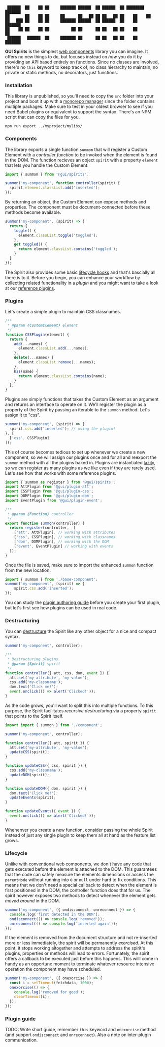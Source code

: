 ```console
 ██████  ██    ██ ██     ███████ ██████  ██ ██████  ██ ████████ ███████ 
██       ██    ██ ██     ██      ██   ██ ██ ██   ██ ██    ██    ██      
██   ███ ██    ██ ██     ███████ ██████  ██ ██████  ██    ██    ███████ 
██    ██ ██    ██ ██          ██ ██      ██ ██   ██ ██    ██         ██ 
 ██████   ██████  ██     ███████ ██      ██ ██   ██ ██    ██    ███████ 
```                                                                     
                                                                        
**GUI Spirits** is the simplest [web components](https://developer.mozilla.org/en-US/docs/Web/Web_Components) library you can imagine. It offers no new things to do, but focuses instead on *how* you do it by providing an API based entirely on functions. Since no classes are involved, there's no `this` keyword to keep track of, no class hierarchy to maintain, no private or static methods, no decorators, just functions.

### Installation
This library is unpublished, so you'll need to copy the `src` folder into your project and boot it up with a [monorepo manager](https://blog.bitsrc.io/11-tools-to-build-a-monorepo-in-2021-7ce904821cc2) since the folder contains multiple packages. Make sure to test in your oldest browser to see if you need Babel plugins or equivalent to support the syntax. There's an NPM script that can copy the files for you.

```console
npm run export ../myproject/mylibs/
```

### Components
The library exports a single function `summon` that will register a Custom Element with a *controller function* to be invoked when the element is found in the DOM. The function recieves an object `spirit` with a property `element` that lets you handle the Custom Element.


```js
import { summon } from '@gui/spirits';

summon('my-component', function controller(spirit) {
  spirit.element.classList.add('inserted');
});
```

By returning an object, the Custom Element can expose methods and properties. The component must be document-connected before these methods become available.


```js
summon('my-component', (spirit) => {
  return {
    toggle() {
      element.classList.toggle('toggled');
    },
    get toggled() {
      return element.classList.contains('toggled');
    }
  }
});
```

The Spirit also provides some basic [lifecycle hooks](#lifecycle) and that's bascially all there is to it. Before you begin, you can enhance your workflow by collecting related functionality in a *plugin* and you might want to take a look at our [reference plugins](WIKI).


### Plugins

Let's create a simple plugin to maintain CSS classnames. 

```js
/**
 * @param {CustomElement} element
 */
function CSSPlugin(element) {
  return {
    add(...names) {
      element.classList.add(...names);
    },
    delete(...names) {
      element.classList.remove(...names);
    },
    has(name) {
      return element.classList.contains(name);
    }
  };
}
```

Plugins are simply functions that takes the Custom Element as an argument and returns an interface to operate on it. We'll register the plugin as a property of the Spirit by passing an iterable to the `summon` method. Let's assign it to "css".


```js
summon('my-component', (spirit) => {
  spirit.css.add('inserted'); // using the plugin!
}, [
  ['css', CSSPlugin]
]);
```

This of course becomes tedious to set up whenever we create a new component, so we will assign our plugins once and for all and reexport the `summon` method with all the plugins baked in. Plugins are instantiated [lazily](https://en.wikipedia.org/wiki/Lazy_initialization), so we can register as many plugins as we like even if they are rarely used. Let's see how that works with some reference plugins.


```js
import { summon as register } from '@gui/spirits';
import AttPlugin from '@gui/plugin-att';
import CSSPlugin from '@gui/plugin-css';
import DOMPlugin from '@gui/plugin-dom';
import EventPlugin from '@gui/plugin-event';

/**
 * @param {Function} controller
 */
export function summon(controller) {
  return register(controller,  [
    ['att', AttPlugin], // working with attributes
    ['css', CSSPlugin], // working with classnames
    ['dom', DOMPlugin], // working with the DOM
    ['event', EventPlugin] // working with events
  ]);
}
```

Once the file is saved, make sure to import the enhanced `summon` function from the new location.

```js
import { summon } from './base-component';
summon('my-component', (spirit) => {
    spirit.css.add('inserted');
});
```

You can study the [plugin authoring guide](LINK!) before you create your first plugin, but let's first see how plugins can be used in real code.


### Destructuring

You can [destructure](https://www.javascripttutorial.net/es6/javascript-object-destructuring/) the Spirit like any other object for a nice and compact syntax.

```js
summon('my-component', controller);

/**
 * Destructuring plugins.
 * @param {Spirit} spirit
 */
function controller({ att, css, dom, event }) {
  att.set('my-attribute', 'my-value');
  css.add('my-classname');
  dom.text('Click me!');
  event.onclick(() => alert('Clicked!'));
}
```

As the code grows, you'll want to split this into multiple functions. To this purpose, the Spirit facilitates *recursive destructuring* via a property `spirit` that points to the Spirit itself. 

```js
import import { summon } from './component';

summon('my-component', controller);

function controller({ att, spirit }) {
  att.set('my-attribute', 'my-value');
  updateCSS(spirit);
}

function updateCSS({ css, spirit }) {
  css.add('my-classname');
  updateDOM(spirit);
}

function updateDOM({ dom, spirit }) {
  dom.text('Click me!');
  updateEvents(spirit);
}

function updateEvents({ event }) {
  event.onclick(() => alert('Clicked!'));
}

```

Whenenver you create a new function, consider passing the whole Spirit instead of just any single plugin to keep them all at hand as the feature list grows.


### Lifecycle
 
Unlike with conventional web components, we don't have any code that gets executed before the element is attached to the DOM. This guarantees that the code can safely measure the elements dimensions or access the `parentNode` without running into `0` or `null` under hard to fix conditions. This means that we don't need a special callback to detect when the element is first positioned in the DOM, the controller function does that for us. The spirit however exposes two methods to detect whenever the element gets *moved around* in the DOM.


```js
summon('my-component', ({ ondisconnect, onreconnect }) => {
  console.log('first detected in the DOM');
  ondisconnect(() => console.log('removed'));
  onreconnect(() => console.log('inserted again'));
});
```

If the element is removed from the document structure and not re-inserted more or less immediately, the spirit will be permanently *exorcised*. At this point, it stops working altogether and attempts to address the spirit's plugins, properties or methods will lead to errors. Fortunately, the spirit offers a callback to be executed just before this happens. This willl come in handy as an opportune moment to terminate whatever resource intensive operation the component  may have scheduled.


```js
summon('my-component', ({ onexorcise }) => {
  const i = setTimeout(fetchdata, 1000);
  onexorcise(() => {
  	console.log('removed for good');
    clearTimeout(i);
  });
});
```


### Plugin guide

TODO: Write short guide, remember `this` keyword and `onexorcise` method (and support `ondisconnect` and `onreconnect`). Also a note on inter-plugin communication.